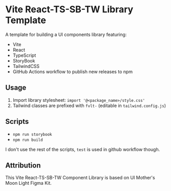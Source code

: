 # Vite React-TS-SB-TW Library Template

A template for building a UI components library featuring:
- Vite
- React
- TypeScript
- StoryBook
- TailwindCSS
- GitHub Actions workflow to publish new releases to npm

## Usage

1. Import library stylesheet: `import '@<package_name>/style.css'`
2. Tailwind classes are prefixed with `fvlt-` (editable in `tailwind.config.js`)

## Scripts

- `npm run storybook`
- `npm run build`

I don't use the rest of the scripts, `test` is used in github workflow though.


## Attribution

This Vite React-TS-SB-TW Component Library is based on UI Mother's Moon Light Figma Kit.
